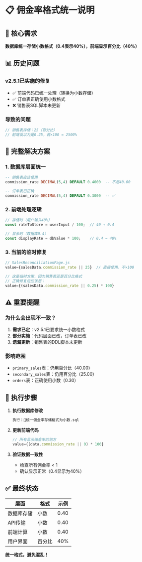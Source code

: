 # 📋 佣金率格式统一说明

## 🎯 核心需求
**数据库统一存储小数格式（0.4表示40%），前端显示百分比（40%）**

## 📊 历史问题

### v2.5.1已实施的修复
- ✅ 前端代码已统一处理（转换为小数存储）
- ✅ 订单表正确使用小数格式
- ❌ 销售表SQL脚本未更新

### 导致的问题
```javascript
// 销售表存储：25（百分比）
// 前端误以为是0.25，再×100 = 2500%
```

## 🔧 完整解决方案

### 1. 数据库层面统一
```sql
-- 销售表应该使用
commission_rate DECIMAL(5,4) DEFAULT 0.4000  -- 不是40.00

-- 订单表已正确
commission_rate DECIMAL(5,4) DEFAULT 0.3000  -- ✅
```

### 2. 前端处理逻辑
```javascript
// 存储时（用户输入40%）
const rateToStore = userInput / 100;  // 40 → 0.4

// 显示时（数据库0.4）
const displayRate = dbValue * 100;    // 0.4 → 40%
```

### 3. 当前的临时修复
```javascript
// SalesReconciliationPage.js
value={salesData.commission_rate || 25}  // 直接使用，不×100

// 这是临时方案，因为销售表还是百分比格式
// 正确修复后应该是：
value={(salesData.commission_rate || 0.25) * 100}
```

## ⚠️ 重要提醒

### 为什么会出现不一致？
1. **需求已定**：v2.5.1已要求统一小数格式
2. **部分实施**：代码层面已改，订单表已改
3. **遗漏更新**：销售表的DDL脚本未更新

### 影响范围
- `primary_sales`表：仍用百分比（40.00）
- `secondary_sales`表：仍用百分比（25.00）
- `orders`表：正确使用小数（0.30）

## 📝 执行步骤

1. **执行数据库修改**
   ```bash
   执行：🔧统一佣金率存储格式为小数.sql
   ```

2. **更新前端代码**
   ```javascript
   // 所有显示佣金率的地方
   value={(data.commission_rate || 0) * 100}
   ```

3. **验证数据一致性**
   - 检查所有佣金率 < 1
   - 确认显示正常（0.4显示为40%）

## ✅ 最终状态

| 层面 | 格式 | 示例 |
|------|------|------|
| 数据库存储 | 小数 | 0.40 |
| API传输 | 小数 | 0.40 |
| 前端计算 | 小数 | 0.40 |
| 用户界面 | 百分比 | 40% |

**统一格式，避免混乱！**
